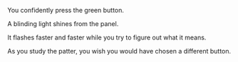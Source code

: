 You confidently press the green button.

A blinding light shines from the panel.

It flashes faster and faster while you try to figure out what it means.

As you study the patter, you wish you would have chosen a different button.